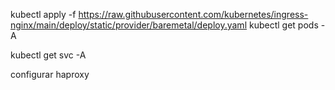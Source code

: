  kubectl apply -f https://raw.githubusercontent.com/kubernetes/ingress-nginx/main/deploy/static/provider/baremetal/deploy.yaml
 kubectl get pods -A

  kubectl get svc -A

  configurar haproxy
  